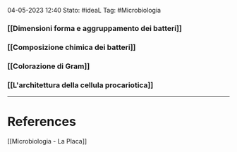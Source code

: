 04-05-2023 12:40
Stato: #ideaL
Tag: #Microbiologia 

### [[Dimensioni forma e aggruppamento dei batteri]]
### [[Composizione chimica dei batteri]]
### [[Colorazione di Gram]]
### [[L'architettura della cellula procariotica]]

---
# References
[[Microbiologia - La Placa]]